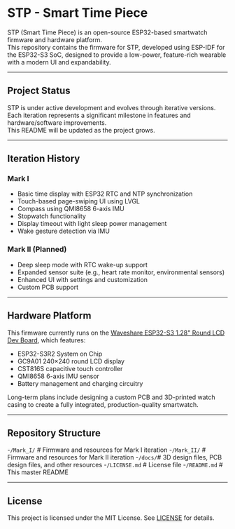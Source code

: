 # STP - Smart Time Piece

STP (Smart Time Piece) is an open-source ESP32-based smartwatch firmware and hardware platform.  
This repository contains the firmware for STP, developed using ESP-IDF for the ESP32-S3 SoC, designed to provide a low-power, feature-rich wearable with a modern UI and expandability.

---

## Project Status

STP is under active development and evolves through iterative versions.  
Each iteration represents a significant milestone in features and hardware/software improvements.  
This README will be updated as the project grows.  

---

## Iteration History

### Mark I

- Basic time display with ESP32 RTC and NTP synchronization  
- Touch-based page-swiping UI using LVGL  
- Compass using QMI8658 6-axis IMU  
- Stopwatch functionality  
- Display timeout with light sleep power management  
- Wake gesture detection via IMU  

### Mark II (Planned)

- Deep sleep mode with RTC wake-up support  
- Expanded sensor suite (e.g., heart rate monitor, environmental sensors)   
- Enhanced UI with settings and customization  
- Custom PCB support  


---

## Hardware Platform

This firmware currently runs on the [Waveshare ESP32-S3 1.28" Round LCD Dev Board](https://www.waveshare.com/wiki/ESP32-S3-Touch-LCD-1.28), which features:

- ESP32-S3R2 System on Chip  
- GC9A01 240×240 round LCD display  
- CST816S capacitive touch controller  
- QMI8658 6-axis IMU sensor  
- Battery management and charging circuitry

Long-term plans include designing a custom PCB and 3D-printed watch casing to create a fully integrated, production-quality smartwatch.

---

## Repository Structure
-`/Mark_I/` # Firmware and resources for Mark I iteration
-`/Mark_II/` # Firmware and resources for Mark II iteration
-`/docs/`# 3D design files, PCB design files, and other resources
-`/LICENSE.md` # License file
-`/README.md` # This master README

---

## License

This project is licensed under the MIT License. See [LICENSE](./LICENSE.md) for details.
